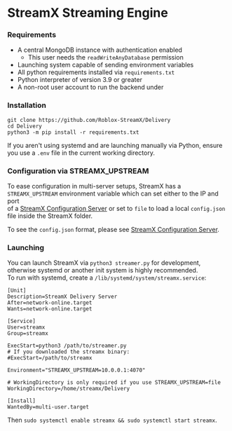# StreamX Streaming Engine

### Requirements

- A central MongoDB instance with authentication enabled
    - This user needs the `readWriteAnyDatabase` permission
- Launching system capable of sending environment variables
- All python requirements installed via `requirements.txt`
- Python interpreter of version 3.9 or greater
- A non-root user account to run the backend under

### Installation

```
git clone https://github.com/Roblox-StreamX/Delivery
cd Delivery
python3 -m pip install -r requirements.txt
```

If you aren't using systemd and are launching manually via Python, ensure you use a `.env` file in the current working directory.

### Configuration via STREAMX_UPSTREAM

To ease configuration in multi-server setups, StreamX has a `STREAMX_UPSTREAM` environment variable which can set either to the IP and port  
of a [StreamX Configuration Server](https://github.com/Roblox-StreamX/Configuration) or set to `file` to load a local `config.json` file inside the StreamX folder.

To see the `config.json` format, please see [StreamX Configuration Server](https://github.com/Roblox-StreamX/Configuration).

### Launching

You can launch StreamX via `python3 streamer.py` for development, otherwise systemd or another init system is highly recommended.  
To run with systemd, create a `/lib/systemd/system/streamx.service`:
```
[Unit]
Description=StreamX Delivery Server
After=network-online.target
Wants=network-online.target

[Service]
User=streamx
Group=streamx

ExecStart=python3 /path/to/streamer.py
# If you downloaded the streamx binary:
#ExecStart=/path/to/streamx

Environment="STREAMX_UPSTREAM=10.0.0.1:4070"

# WorkingDirectory is only required if you use STREAMX_UPSTREAM=file
WorkingDirectory=/home/streamx/Delivery

[Install]
WantedBy=multi-user.target
```
Then `sudo systemctl enable streamx && sudo systemctl start streamx`.

